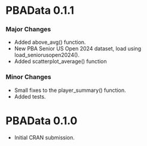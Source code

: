 # PBAData 0.1.1

### Major Changes
* Added above_avg() function.
* New PBA Senior US Open 2024 dataset, load using load_seniorusopen2024().
* Added scatterplot_average() function

### Minor Changes
* Small fixes to the player_summary() function.
* Added tests.

# PBAData 0.1.0

* Initial CRAN submission.
